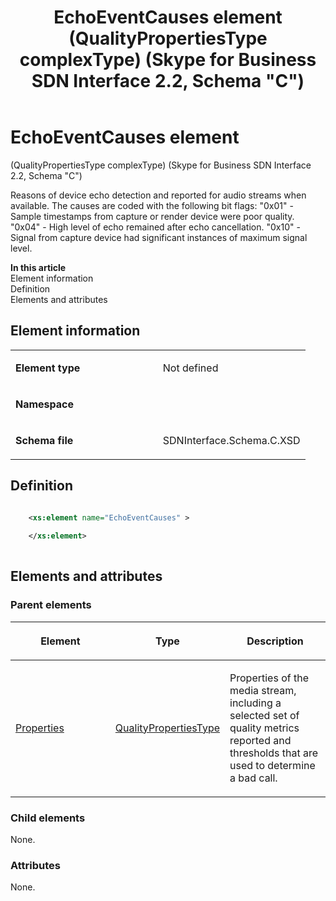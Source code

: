 ﻿---
title: EchoEventCauses element (QualityPropertiesType complexType) (Skype for Business SDN Interface 2.2, Schema "C")
TOCTitle: EchoEventCauses element
ms:assetid: 0754245f-61d2-9af9-d11e-d1606b811c39
ms:mtpsurl: https://msdn.microsoft.com/en-us/library/Mt404750(v=office.16)
ms:contentKeyID: 68250663
ms.date: 08/24/2015
mtps_version: v=office.16
dev_langs:
- xml
---

# EchoEventCauses element 

(QualityPropertiesType complexType) (Skype for Business SDN Interface 2.2, Schema \"C\")

Reasons of device echo detection and reported for audio streams when available. The causes are coded with the following bit flags: "0x01" - Sample timestamps from capture or render device were poor quality. "0x04" - High level of echo remained after echo cancellation. "0x10" - Signal from capture device had significant instances of maximum signal level.

**In this article**  
Element information  
Definition  
Elements and attributes  

## Element information

<table>
<colgroup>
<col style="width: 50%" />
<col style="width: 50%" />
</colgroup>
<tbody>
<tr class="odd">
<td><p><strong>Element type</strong></p></td>
<td><p>Not defined</p></td>
</tr>
<tr class="even">
<td><p><strong>Namespace</strong></p></td>
<td><p></p></td>
</tr>
<tr class="odd">
<td><p><strong>Schema file</strong></p></td>
<td><p>SDNInterface.Schema.C.XSD</p></td>
</tr>
</tbody>
</table>


## Definition

```xml

    <xs:element name="EchoEventCauses" >
    
    </xs:element>
  
```

## Elements and attributes

### Parent elements

<table>
<colgroup>
<col style="width: 33%" />
<col style="width: 33%" />
<col style="width: 33%" />
</colgroup>
<thead>
<tr class="header">
<th><p>Element</p></th>
<th><p>Type</p></th>
<th><p>Description</p></th>
</tr>
</thead>
<tbody>
<tr class="odd">
<td><p><a href="properties-element-qualitytype-complextype-skype-for-business-sdn-interface-2-2-schema-c.md">Properties</a></p></td>
<td><p><a href="qualitypropertiestype-complextype-skype-for-business-sdn-interface-2-2-schema-c.md">QualityPropertiesType</a></p></td>
<td><p>Properties of the media stream, including a selected set of quality metrics reported and thresholds that are used to determine a bad call.</p></td>
</tr>
</tbody>
</table>


### Child elements

None.

### Attributes

None.

